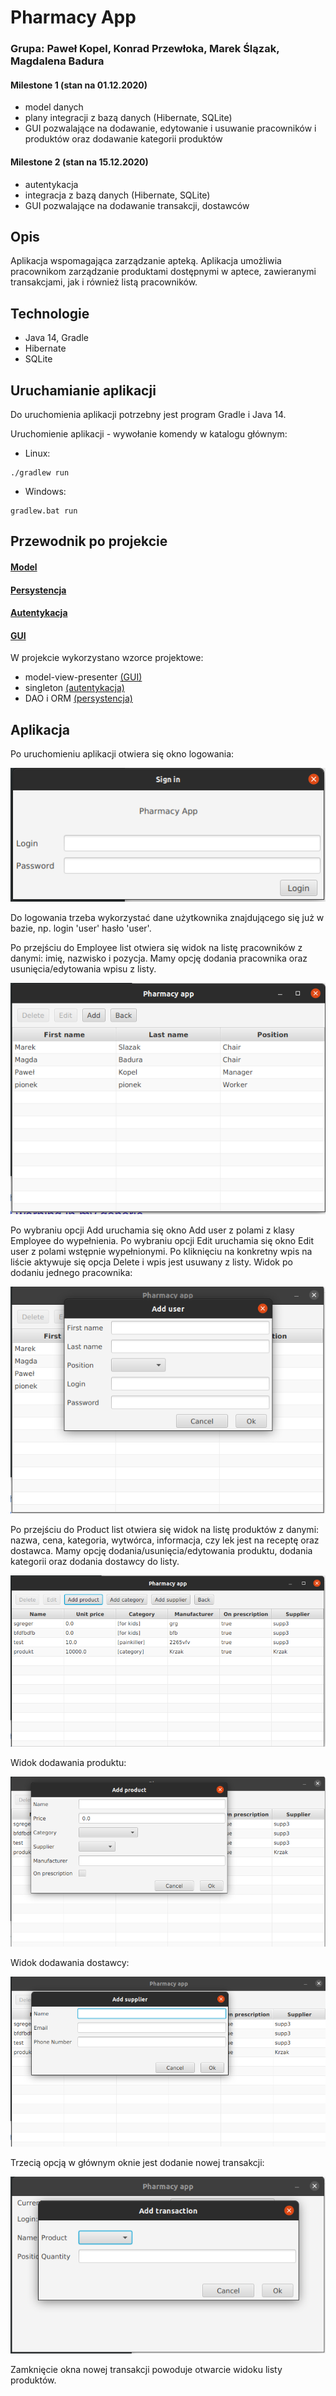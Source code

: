 # Pharmacy App
### Grupa: Paweł Kopel, Konrad Przewłoka, Marek Ślązak, Magdalena Badura


#### **Milestone 1 (stan na 01.12.2020)** 
- model danych
- plany integracji z bazą danych (Hibernate, SQLite)
- GUI pozwalające na dodawanie, edytowanie i usuwanie pracowników i produktów oraz dodawanie kategorii produktów


#### **Milestone 2 (stan na 15.12.2020)**
- autentykacja
- integracja z bazą danych (Hibernate, SQLite)
- GUI pozwalające na dodawanie transakcji, dostawców

## Opis
Aplikacja wspomagająca zarządzanie apteką. Aplikacja umożliwia pracownikom zarządzanie produktami 
dostępnymi w aptece, zawieranymi transakcjami, jak i również listą pracowników.  

## Technologie
* Java 14, Gradle
* Hibernate
* SQLite

## Uruchamianie aplikacji
Do uruchomienia aplikacji potrzebny jest program Gradle i Java 14.

Uruchomienie aplikacji - wywołanie komendy w katalogu głównym:
* Linux:
```
./gradlew run
```

* Windows:
```
gradlew.bat run
```


## Przewodnik po projekcie

#### [Model](docs/model/README.md)

#### [Persystencja](docs/persistence/README.md)

#### [Autentykacja](docs/authentication/README.md)

#### [GUI](docs/gui/README.md)

W projekcie wykorzystano wzorce projektowe:
* model-view-presenter [(GUI)](docs/gui/README.md)
* singleton [(autentykacja)](docs/authentication/README.md)
* DAO i ORM [(persystencja)](docs/persistence/README.md)



## Aplikacja

Po uruchomieniu aplikacji otwiera się okno logowania:

![gui_login](docs/pictures/login.png)

Do logowania trzeba wykorzystać dane użytkownika znajdującego się już w bazie, np. login 'user'
hasło 'user'.


Po przejściu do Employee list otwiera się widok na listę pracowników z danymi: imię, nazwisko i pozycja. Mamy opcję 
dodania pracownika oraz usunięcia/edytowania wpisu z listy.

![gui_employee_list](docs/pictures/employee_list.png)

Po wybraniu opcji Add uruchamia się okno Add user z polami z klasy Employee do wypełnienia. Po wybraniu opcji Edit uruchamia się okno Edit user z polami wstępnie wypełnionymi. Po kliknięciu na konkretny wpis na liście aktywuje się opcja Delete i wpis jest usuwany z listy.
 Widok po dodaniu jednego pracownika:

![gui_add_employee](docs/pictures/add_user.png)

Po przejściu do Product list otwiera się widok na listę produktów z danymi: nazwa, cena, kategoria, wytwórca, 
informacja, czy lek jest na receptę oraz dostawca. Mamy opcję dodania/usunięcia/edytowania produktu, dodania kategorii oraz 
dodania dostawcy do listy.

![gui_product_list](docs/pictures/product_list.png)

Widok dodawania produktu:

![gui_add_product](docs/pictures/add_product.png)

Widok dodawania dostawcy:

![gui_add_supplier](docs/pictures/add_supplier.png)

Trzecią opcją w głównym oknie jest dodanie nowej transakcji:

![gui_add_transaction](docs/pictures/add_transaction.png)

Zamknięcie okna nowej transakcji powoduje otwarcie widoku listy produktów.
